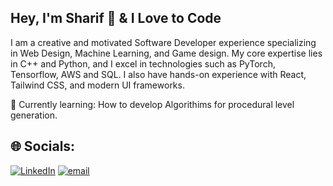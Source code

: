 ## Hey, I'm Sharif 👋 & I Love to Code

I am a creative and motivated Software Developer experience specializing in Web Design, Machine Learning, and Game design. My core expertise lies in C++ and Python, and I excel in technologies such as PyTorch, Tensorflow, AWS and SQL. I also have hands-on experience with React, Tailwind CSS, and modern UI frameworks.

🌱 Currently learning: How to develop Algorithims for procedural level generation. 

## 🌐 Socials:
[![LinkedIn](https://img.shields.io/badge/LinkedIn-%230077B5.svg?logo=linkedin&logoColor=white)](https://linkedin.com/in/sharifadepetu/) [![email](https://img.shields.io/badge/Email-D14836?logo=gmail&logoColor=white)](mailto:sharifadepetu@gmail.com) 
